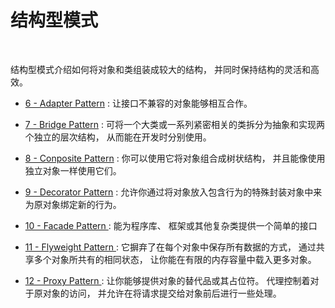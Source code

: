 # 结构型模式

&nbsp;

结构型模式介绍如何将对象和类组装成较大的结构， 并同时保持结构的灵活和高效。

- [6 - Adapter Pattern](design-patterns-adapter.md) : 让接口不兼容的对象能够相互合作。

- [7 - Bridge Pattern](design-patterns-bridge.md) : 可将一个大类或一系列紧密相关的类拆分为抽象和实现两个独立的层次结构， 从而能在开发时分别使用。

- [8 - Conposite Pattern](design-patterns-composite.md) : 你可以使用它将对象组合成树状结构， 并且能像使用独立对象一样使用它们。
- [9 - Decorator Pattern](design-patterns-decorator.md) :  允许你通过将对象放入包含行为的特殊封装对象中来为原对象绑定新的行为。
- [10 - Facade Pattern ](design-patterns-facade.md) : 能为程序库、 框架或其他复杂类提供一个简单的接口
- [11 - Flyweight Pattern ](design-patterns-flyweight.md) :  它摒弃了在每个对象中保存所有数据的方式， 通过共享多个对象所共有的相同状态， 让你能在有限的内存容量中载入更多对象。
- [12 - Proxy Pattern ](design-patterns-proxy.md) :  让你能够提供对象的替代品或其占位符。 代理控制着对于原对象的访问， 并允许在将请求提交给对象前后进行一些处理。

